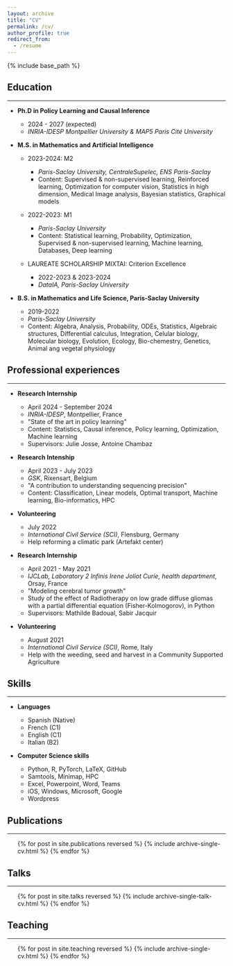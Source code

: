```yaml
---
layout: archive
title: "CV"
permalink: /cv/
author_profile: true
redirect_from:
  - /resume
---
```


{% include base_path %}

## Education

---

* **Ph.D in Policy Learning and Causal Inference**
  * 2024 - 2027 (expected)
  * *INRIA-IDESP Montpellier University & MAP5 Paris Cité University*

* **M.S. in Mathematics and Artificial Intelligence**
  * 2023-2024: M2 
    * *Paris-Saclay University, CentraleSupelec, ENS Paris-Saclay*
    * Content: Supervised & non-supervised learning, Reinforced learning, Optimization for computer vision, Statistics in high dimension, Medical Image analysis, Bayesian statistics, Graphical models
  * 2022-2023: M1
    * *Paris-Saclay University*
    * Content: Statistical learning, Probability, Optimization, Supervised & non-supervised learning, Machine learning, Databases, Deep learning

  * LAUREATE SCHOLARSHIP MIXTAI: Criterion Excellence 
    * 2022-2023 & 2023-2024
    * *DataIA, Paris-Saclay University*

* **B.S. in Mathematics and Life Science, Paris-Saclay University** 
  * 2019-2022
  * *Paris-Saclay University*
  * Content: Algebra, Analysis, Probability, ODEs, Statistics, Algebraic structures, Differential calculus, Integration, Celular biology, Molecular biology, Evolution, Ecology, Bio-chemestry, Genetics, Animal ang vegetal physiology


## Professional experiences

---

* **Research Internship**
  * April 2024 - September 2024
  * *INRIA-IDESP*, Montpellier, France
  * "State of the art in policy learning"
  * Content: Statistics, Causal inference, Policy learning, Optimization, Machine learning
  * Supervisors: Julie Josse, Antoine Chambaz

* **Research Intenship**
  * April 2023 - July 2023 
  * *GSK*, Rixensart, Belgium
  * "A contribution to understanding sequencing precision"
  * Content: Classification, Linear models, Optimal transport, Machine learning, Bio-informatics, HPC

* **Volunteering**
  * July 2022
  * *International Civil Service (SCI)*, Flensburg, Germany
  * Help reforming a climatic park (Artefakt center)

* **Research Internship**
  * April 2021 - May 2021
  * *IJCLab, Laboratory 2 Infinis Irene Joliot Curie, health department*, Orsay, France
  * "Modeling cerebral tumor growth"
  * Study of the effect of Radiotherapy on low grade diffuse gliomas with a partial differential equation (Fisher-Kolmogorov), in Python
  * Supervisors: Mathilde Badoual, Sabir Jacquir

* **Volunteering**
  * August 2021
  * *International Civil Service (SCI)*, Rome, Italy
  * Help with the weeding, seed and harvest in a Community Supported Agriculture
  
## Skills

---

* **Languages**
  * Spanish (Native)
  * French (C1)
  * English (C1)
  * Italian (B2)

* **Computer Science skills**
  * Python, R, PyTorch, LaTeX, GitHub
  * Samtools, Minimap, HPC
  * Excel, Powerpoint, Word, Teams
  * iOS, Windows, Microsoft, Google
  * Wordpress

## Publications

---

<ul>{% for post in site.publications reversed %}
    {% include archive-single-cv.html %}
  {% endfor %}</ul>
  
## Talks

--- 

  <ul>{% for post in site.talks reversed %}
    {% include archive-single-talk-cv.html  %}
  {% endfor %}</ul>
  
## Teaching

--- 

  <ul>{% for post in site.teaching reversed %}
    {% include archive-single-cv.html %}
  {% endfor %}</ul>